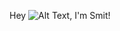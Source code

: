 Hey ![Alt Text](https://github.com/TheDudeThatCode/TheDudeThatCode/blob/master/Assets/Hi.gif), I'm Smit!

